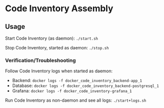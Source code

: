 # Code Inventory Assembly

## Usage

Start Code Inventory (as daemon): `./start.sh`

Stop Code Inventory, started as daemon: `./stop.sh`

### Verification/Troubleshooting

Follow Code Inventory logs when started as daemon: 
* Backend: `docker logs -f docker_code_inventory_backend-app_1`
* Database: `docker logs -f docker_code_inventory_backend-postgresql_1`
* Grafana: `docker logs -f docker_code_inventory-grafana_1`

Run Code Inventory as non-daemon and see all logs: `./start+logs.sh`
